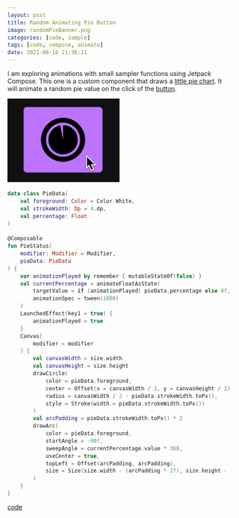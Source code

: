 ```yaml
---
layout: post
title: Random Animating Pie Button
image: randomPieBanner.png
categories: [code, sample]
tags: [code, compose, animate]
date: 2021-06-16 21:36:11
---
```


I am exploring animations with small sampler functions using Jetpack Compose. This one is a custom component that draws a [little pie chart](https://github.com/maiatoday/ComposeSampler/blob/main/app/src/main/java/net/maiatoday/composesampler/ui/components/PieStatus.kt). It will animate a random pie value on the click of the [button](https://github.com/maiatoday/ComposeSampler/blob/main/app/src/main/java/net/maiatoday/composesampler/ui/components/RandomPieButton.kt).

![click and animate](randomPieClick.gif)

```kotlin
data class PieData(
    val foreground: Color = Color.White,
    val strokeWidth: Dp = 4.dp,
    val percentage: Float
)

@Composable
fun PieStatus(
    modifier: Modifier = Modifier,
    pieData: PieData
) {
    var animationPlayed by remember { mutableStateOf(false) }
    val currentPercentage = animateFloatAsState(
        targetValue = if (animationPlayed) pieData.percentage else 0f,
        animationSpec = tween(1000)
    )
    LaunchedEffect(key1 = true) {
        animationPlayed = true
    }
    Canvas(
        modifier = modifier
    ) {
        val canvasWidth = size.width
        val canvasHeight = size.height
        drawCircle(
            color = pieData.foreground,
            center = Offset(x = canvasWidth / 2, y = canvasHeight / 2),
            radius = canvasWidth / 2 - pieData.strokeWidth.toPx(),
            style = Stroke(width = pieData.strokeWidth.toPx())
        )
        val arcPadding = pieData.strokeWidth.toPx() * 2
        drawArc(
            color = pieData.foreground,
            startAngle = -90f,
            sweepAngle = currentPercentage.value * 360,
            useCenter = true,
            topLeft = Offset(arcPadding, arcPadding),
            size = Size(size.width - (arcPadding * 2f), size.height - (arcPadding * 2f))
        )
    }
}
```

[code](https://github.com/maiatoday/ComposeSampler)
